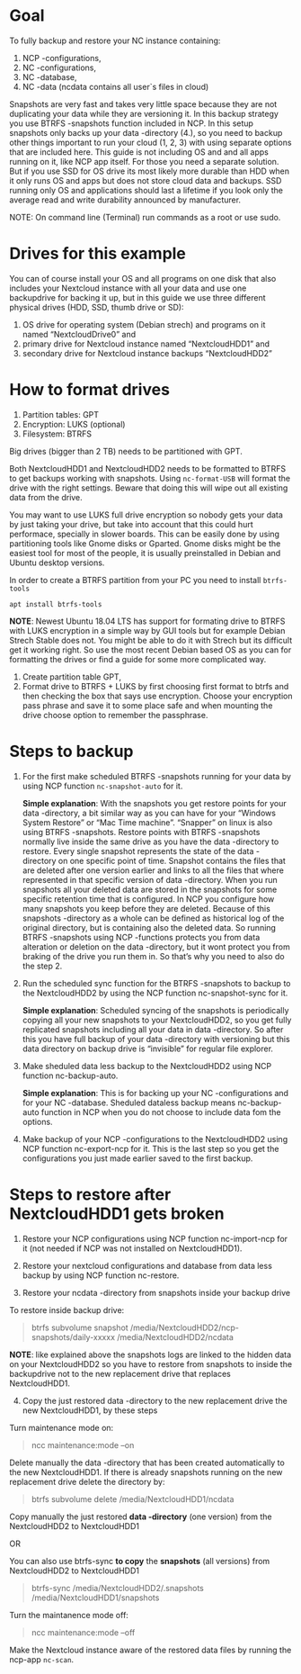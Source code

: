 # Goal

To fully backup and restore your NC instance containing:
1. NCP -configurations,
2. NC -configurations,
3. NC -database,
4. NC -data (ncdata contains all user`s files in cloud)

Snapshots are very fast and takes very little space because they are not duplicating your data while they are versioning it. In this backup strategy you use BTRFS -snapshots function included in NCP. In this setup snapshots only backs up your data -directory (4.), so you need to backup other things important to run your cloud (1, 2, 3) with using separate options that are included here. This guide is not including OS and and all apps running on it, like NCP app itself. For those you need a separate solution. But if you use SSD for OS drive its most likely more durable than HDD when it only runs OS and apps but does not store cloud data and backups. SSD running only OS and applications should last a lifetime if you look only the average read and write durability announced by manufacturer. 

NOTE: On command line (Terminal) run commands as a root or use sudo.

# Drives for this example

You can of course install your OS and all programs on one disk that also includes your Nextcloud instance with all your data and use one backupdrive for backing it up, but in this guide we use three different physical drives (HDD, SSD, thumb drive or SD):

1. OS drive for operating system (Debian strech) and programs on it named “NextcloudDrive0” and 
2. primary drive for Nextcloud instance named “NextcloudHDD1” and
3. secondary drive for Nextcloud instance backups “NextcloudHDD2”

# How to format drives

1. Partition tables: GPT
2. Encryption: LUKS (optional)
3. Filesystem: BTRFS

Big drives (bigger than 2 TB) needs to be partitioned with GPT.

Both NextcloudHDD1 and NextcloudHDD2 needs to be formatted to BTRFS to get backups working with snapshots. Using `nc-format-USB` will format the drive with the right settings. Beware that doing this will wipe out all existing data from the drive.

You may want to use LUKS full drive encryption so nobody gets your data by just taking your drive, but take into account that this could hurt performace, specially in slower boards. This can be easily done by using partitioning tools like Gnome disks or Gparted. Gnome disks might be the easiest tool for most of the people, it is usually preinstalled in Debian and Ubuntu desktop versions. 

In order to create a BTRFS partition from your PC you need to install `btrfs-tools`  

```
apt install btrfs-tools
```

**NOTE**: Newest Ubuntu 18.04 LTS has support for formating drive to BTRFS with LUKS encryption in a simple way by GUI tools but for example Debian Strech Stable does not. You might be able to do it with Strech but its difficult get it working right. So use the most recent Debian based OS as you can for formatting the drives or find a guide for some more complicated way.

1. Create partition table GPT,
2. Format drive to BTRFS + LUKS by first choosing first format to btrfs and then checking the box that says use encryption. Choose your encryption pass phrase and save it to some place safe and when mounting the drive choose option to remember the passphrase.

# Steps to backup

1. For the first make scheduled BTRFS -snapshots running for your data by using NCP function `nc-snapshot-auto` for it.

     **Simple explanation**:
With the snapshots you get restore points for your data -directory, a bit similar way as you can have for your “Windows System Restore” or “Mac Time machine”. “Snapper” on linux is also using BTRFS -snapshots. Restore points with BTRFS -snapshots normally live inside the same drive as you have the data -directory to restore. Every single snapshot represents the state of the data -directory on one specific point of time. Snapshot contains the files that are deleted after one version earlier and links to all the files that where represented in that specific version of data -directory. When you run snapshots all your deleted data are stored in the snapshots for some specific retention time that is configured. In NCP you configure how many snapshots you keep before they are deleted. Because of this snapshots -directory as a whole can be defined as historical log of the original directory, but is containing also the deleted data. So running BTRFS -snapshots using NCP -functions protects you from data alteration or deletion on the data -directory, but it wont protect you from braking of the drive you run them in. So that’s why you need to also do the step 2.

2. Run the scheduled sync function for the BTRFS -snapshots to backup to the NextcloudHDD2 by using the NCP function nc-snapshot-sync for it.

     **Simple explanation**:
Scheduled syncing of the snapshots is periodically copying all your new snapshots to your NextcloudHDD2, so you get fully replicated snapshots including all your data in data -directory. So after this you have full backup of your data -directory with versioning but this data directory on backup drive is “invisible” for regular file explorer.


3. Make sheduled data less backup to the NextcloudHDD2 using NCP function nc-backup-auto.

     **Simple explanation**:
This is for backing up your NC -configurations and for your NC -database. Sheduled dataless backup means nc-backup-auto function in NCP when you do not choose to include data fom the options.

4. Make backup of your NCP -configurations to the NextcloudHDD2 using NCP function nc-export-ncp for it. This is the last step so you get the configurations you just made earlier saved to the first backup.

# Steps to restore after NextcloudHDD1 gets broken

1. Restore your NCP configurations using NCP function nc-import-ncp for it (not needed if NCP was not installed on NextcloudHDD1).

2. Restore your nextcloud configurations and database from data less backup by using NCP function nc-restore.

3. Restore your ncdata -directory from snapshots inside your backup drive

To restore inside backup drive:

 > btrfs subvolume snapshot /media/NextcloudHDD2/ncp-snapshots/daily-xxxxx /media/NextcloudHDD2/ncdata

**NOTE**: like explained above the snapshots logs are linked to the hidden data on your NextcloudHDD2 so you have to restore from snapshots to inside the backupdrive not to the new replacement drive that replaces NextcloudHDD1.

4. Copy the just restored data -directory to the new replacement drive the new NextcloudHDD1, by these steps

Turn maintenance mode on:

 > ncc maintenance:mode –on

Delete manually the data -directory that has been created automatically to the new NextcloudHDD1. If there is already snapshots running on the new replacement drive delete the directory by:

 > btrfs subvolume delete /media/NextcloudHDD1/ncdata

Copy manually the just restored **data -directory** (one version) from the NextcloudHDD2 to NextcloudHDD1
  
OR

You can also use btrfs-sync **to copy** the **snapshots** (all versions) from NextcloudHDD2 to NextcloudHDD1


 > btrfs-sync /media/NextcloudHDD2/.snapshots /media/NextcloudHDD1/snapshots


Turn the maintanence mode off:


 > ncc maintenance:mode –off


Make the Nextcloud instance aware of the restored data files by running the ncp-app `nc-scan`.